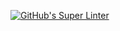 [![GitHub's Super Linter](https://github.com/ICS2O-Programming-Joseph-K/Assign-01-HTML-CSS-JS/workflows/GitHub's%20Super%20Linter/badge.svg)](https://github.com/ICS2O-Programming-Joseph-K/Assign-01-HTML-CSS-JS/actions)